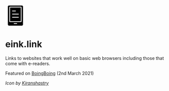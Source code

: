 ![ereader icon](/img/ereader-64px.png)

# eink.link

Links to websites that work well on basic web browsers including those that come with e-readers.

Featured on [BoingBoing](https://boingboing.net/2021/03/02/eink-link-is-a-website-directory-for-e-readers.html) (2nd March 2021)

*Icon by [Kiranshastry](https://www.flaticon.com/authors/kiranshastry)*
